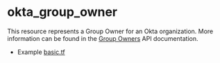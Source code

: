 # okta_group_owner

This resource represents a Group Owner for an Okta organization. More information can
be found in the
[Group Owners](https://developer.okta.com/docs/api/openapi/okta-management/management/tag/GroupOwner/#tag/GroupOwner) API
documentation.

- Example [basic.tf](./basic.tf)
